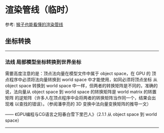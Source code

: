 # 渲染管线（临时）

参考:
[猴子也能看懂的渲染管线](https://zhuanlan.zhihu.com/p/137780634)

## 坐标转换

---

### 法线 局部模型坐标转换到世界坐标

需要高度注意的是：顶点法向量在模型文件中属于 object space，在 GPU 的
顶点程序中必须将法向量转换到 world space 中才能使用，如同必须将顶点坐标
从 object space 转换到 world space 中一样，但两者的转换矩阵是不同的，准确的
说，法向量从 object space 到 world space 的转换矩阵是 world matrix 的转置矩阵
的逆矩阵（许多人在顶点程序中会将两者的转换矩阵当作同一个，结果会出现难
以查找的错误）。（参阅潘李亮的 3D 变换中法向量变换矩阵的推导一文）

—— 《GPU编程与CG语言之阳春白雪下里巴人》（2.1.1 从 object space 到 world space）

---